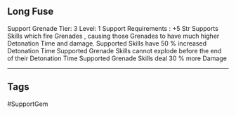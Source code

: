 ## Long Fuse
Support
Grenade
Tier: 3
Level: 1
Support Requirements : +5 Str
Supports Skills which fire Grenades , causing those Grenades to have much higher Detonation Time and damage.
Supported Skills have 50 % increased Detonation Time
Supported Grenade Skills cannot explode before the end of their Detonation Time
Supported Grenade Skills deal 30 % more Damage

---
## Tags
#SupportGem
